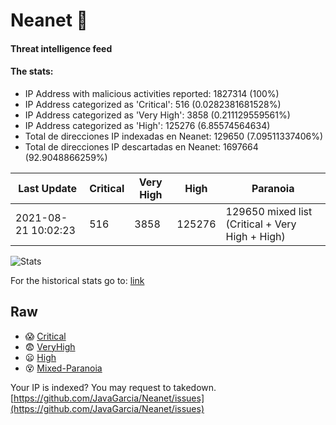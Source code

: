 # Neanet :hocho:
#### Threat intelligence feed
#### The stats:

- IP Address with malicious activities reported: 1827314 (100%)
- IP Address categorized as 'Critical':  516 (0.0282381681528%)
- IP Address categorized as 'Very High':  3858 (0.211129559561%)
- IP Address categorized as 'High':  125276 (6.85574564634)
- Total de direcciones IP indexadas en Neanet:  129650 (7.09511337406%)
- Total de direcciones IP descartadas en Neanet:  1697664 (92.9048866259%)

| Last Update | Critical | Very High | High | Paranoia |
| --- | --- | --- | --- | --- |
| 2021-08-21 10:02:23 | 516 | 3858 | 125276 | 129650 mixed list (Critical + Very High + High)|

![Stats](https://docs.google.com/spreadsheets/d/e/2PACX-1vSnaNMIXVabIpDJjufMlzH7poXnshF3mgd8Is1g9ytUEzVsP5my4Trn8f-xkoLLQ38xpL3HtmUexLo6/pubchart?oid=501124687&format=image)

For the historical stats go to: [link](/stats.csv)
## Raw
- :scream: [Critical](https://raw.githubusercontent.com/JavaGarcia/Neanet/master/blacklists/neanet_critical.txt)
- :fearful: [VeryHigh](https://raw.githubusercontent.com/JavaGarcia/Neanet/master/blacklists/neanet_veryHigh.txtt)
- :frowning: [High](https://raw.githubusercontent.com/JavaGarcia/Neanet/master/blacklists/neanet_high.txt)
- :dizzy_face: [Mixed-Paranoia](https://raw.githubusercontent.com/JavaGarcia/Neanet/master/blacklists/neanet_all.txt)


Your IP is indexed? You may request to takedown. [https://github.com/JavaGarcia/Neanet/issues](https://github.com/JavaGarcia/Neanet/issues)































































































































































































































































































































































































































































































































































































































































































































































































































































































































































































































































































































































































































































































































































































































































































































































































































































































































































































































































































































































































































































































































































































































































































































































































































































































































































































































































































































































































































































































































































































































































































































































































































































































































































































































































































































































































































































































































































































































































































































































































































































































































































































































































































































































































































































































































































































































































































































































































































































































































































































































































































































































































































































































































































































































































































































































































































































































































































































































































































































































































































































































































































































































































































































































































































































































































































































































































































































































































































































































































































































































































































































































































































































































































































































































































































































































































































































































































































































































































































































































































































































































































































































































































































































































































































































































